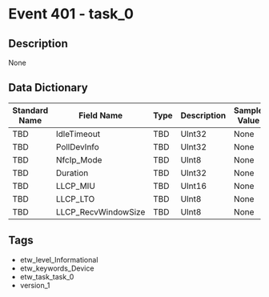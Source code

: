 # Event 401 - task_0

## Description
None

## Data Dictionary
|Standard Name|Field Name|Type|Description|Sample Value|
|---|---|---|---|---|
|TBD|IdleTimeout|TBD|UInt32|None|None|
|TBD|PollDevInfo|TBD|UInt32|None|None|
|TBD|NfcIp_Mode|TBD|UInt8|None|None|
|TBD|Duration|TBD|UInt32|None|None|
|TBD|LLCP_MIU|TBD|UInt16|None|None|
|TBD|LLCP_LTO|TBD|UInt8|None|None|
|TBD|LLCP_RecvWindowSize|TBD|UInt8|None|None|

## Tags
* etw_level_Informational
* etw_keywords_Device
* etw_task_task_0
* version_1